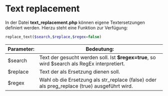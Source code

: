 # Text replacement

In der Datei **text_replacement.php** können eigene Textersetzungen definiert werden. Hierzu steht eine Funktion zur Verfügung:

```php
replace_text($search,$replace,$regex=false)
```

| Parameter: | Bedeutung: |
| -- | -- |
| $search |Text der gesucht werden soll. Ist **$regex=true**, so wird $search als RegEx interpretiert.|
| $replace |Text der als Ersetzung dienen soll.|
| $regex |Wahl ob die Ersetzung als str_replace (false) oder als preg_replace (true) ausgeführt wird.|

